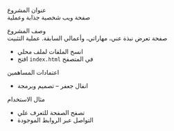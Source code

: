 عنوان المشروع  
صفحة ويب شخصية جذابة وعملية

 وصف المشروع  
صفحة تعرض نبذة عني، مهاراتي، وأعمالي السابقة.
 عملية التثبيت  
- انسخ الملفات لملف محلي  
- افتح `index.html` في المتصفح  

 اعتمادات المساهمين  
- انفال جعفر – تصميم وبرمجة  


 مثال الاستخدام  
- تصفح الصفحة للتعرف علي  
- التواصل عبر الروابط الموجودة
